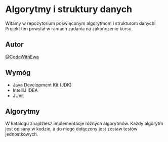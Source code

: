 # Algorytmy i struktury danych

Witamy w repozytorium poświęconym algorytmom i strukturom danych! Projekt ten powstał w ramach zadania na zakończenie kursu.
## Autor
[@CodeWithEwa](https://github.com/CodeWithEwa )

## Wymóg
* Java Development Kit (JDK)
* IntelliJ IDEA
* JUnit
 
## Algorytmy
W katalogu znajdziesz implementacje różnych algorytmów. Każdy algorytm jest opisany w kodzie, a do niego dołączony jest zestaw testów jednostkowych.

